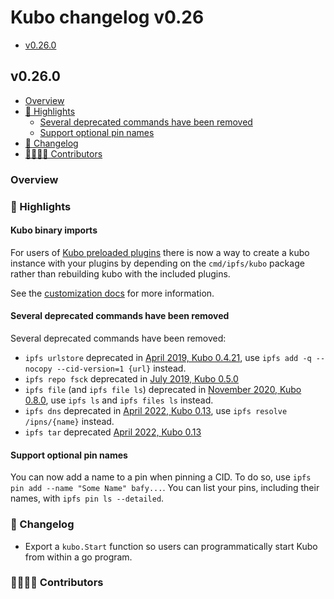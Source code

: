 # Kubo changelog v0.26

- [v0.26.0](#v0260)

## v0.26.0

- [Overview](#overview)
- [🔦 Highlights](#-highlights)
  - [Several deprecated commands have been removed](#several-deprecated-commands-have-been-removed)
  - [Support optional pin names](#support-optional-pin-names)
- [📝 Changelog](#-changelog)
- [👨‍👩‍👧‍👦 Contributors](#-contributors)

### Overview

### 🔦 Highlights

#### Kubo binary imports

For users of [Kubo preloaded plugins](https://github.com/ipfs/kubo/blob/master/docs/plugins.md#preloaded-plugins) there is now a way to create a kubo instance with your plugins by depending on the `cmd/ipfs/kubo` package rather than rebuilding kubo with the included plugins.

See the [customization docs](https://github.com/ipfs/kubo/blob/master/docs/customizing.md) for more information.

#### Several deprecated commands have been removed

Several deprecated commands have been removed:

- `ipfs urlstore` deprecated in [April 2019, Kubo 0.4.21](https://github.com/ipfs/kubo/commit/8beaee63b3fa634c59b85179286ad3873921a535), use `ipfs add -q --nocopy --cid-version=1 {url}` instead.
- `ipfs repo fsck` deprecated in [July 2019, Kubo 0.5.0](https://github.com/ipfs/kubo/commit/288a83ce7dcbf4a2498e06e4a95245bbb5e30f45)
- `ipfs file` (and `ipfs file ls`) deprecated in [November 2020, Kubo  0.8.0](https://github.com/ipfs/kubo/commit/ec64dc5c396e7114590e15909384fabce0035482), use `ipfs ls` and `ipfs files ls` instead.
- `ipfs dns` deprecated in [April 2022, Kubo 0.13](https://github.com/ipfs/kubo/commit/76ae33a9f3f9abd166d1f6f23d6a8a0511510e3c), use `ipfs resolve /ipns/{name}` instead.
- `ipfs tar` deprecated [April 2022, Kubo 0.13](https://github.com/ipfs/kubo/pull/8849)

#### Support optional pin names

You can now add a name to a pin when pinning a CID. To do so, use `ipfs pin add --name "Some Name" bafy...`. You can list your pins, including their names, with `ipfs pin ls --detailed`.

### 📝 Changelog

- Export a `kubo.Start` function so users can programmatically start Kubo from within a go program.

### 👨‍👩‍👧‍👦 Contributors
